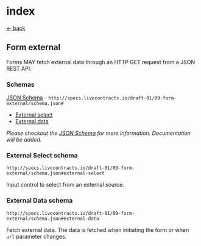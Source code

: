 # index

[← back](../)

## Form external

Forms MAY fetch external data through an HTTP GET request from a JSON REST API.

### Schemas

[JSON Schema](https://github.com/legalthings/livecontracts-specs/tree/1f2cef267dfdf6fb694c3f8e878eb0af9a5cc284/09-form-external/schema.json) - `http://specs.livecontracts.io/draft-01/09-form-external/schema.json#`

* [External select](index.md#external-select-schema)
* [External data](index.md#external-data-schema)

_Please checkout the _[_JSON Schema_](https://github.com/legalthings/livecontracts-specs/tree/1f2cef267dfdf6fb694c3f8e878eb0af9a5cc284/09-form-external/schema.json)_ for more information. Documentation will be added._

### External Select schema

`http://specs.livecontracts.io/draft-01/09-form-external/schema.json#external-select`

Input control to select from an external source.

### External Data schema

`http://specs.livecontracts.io/draft-01/09-form-external/schema.json#external-data`

Fetch external data. The data is fetched when initiating the form or when `url` parameter changes.

